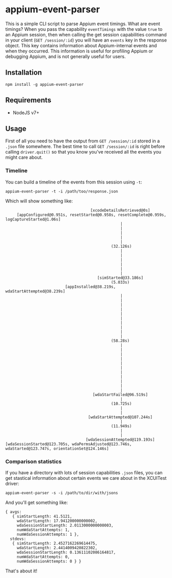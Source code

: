 appium-event-parser
===========

This is a simple CLI script to parse Appium event timings. What are event timings? When you pass the capability `eventTimings` with the value `true` to an Appium session, then when calling the get session capabilities command in your client (`GET /session/:id`) you will have an `events` key in the response object. This key contains information about Appium-internal events and when they occurred. This information is useful for profiling Appium or debugging Appium, and is not generally useful for users.

## Installation

```
npm install -g appium-event-parser
```

## Requirements

* NodeJS v7+

## Usage

First of all you need to have the output from `GET /session/:id` stored in a `.json` file somewhere. The best time to call `GET /session/:id` is right before calling `driver.quit()` so that you know you've received all the events you might care about.

### Timeline

You can build a timeline of the events from this session using `-t`:

```
appium-event-parser -t -i /path/too/response.json
```

Which will show something like:

```
                                     [xcodeDetailsRetrieved@0s]
     [appConfigured@0.951s, resetStarted@0.958s, resetComplete@0.959s, logCaptureStarted@1.06s]
                                                  |
                                                  |
                                                  |
                                                  |
                                                  |
                                              (32.126s)
                                                  |
                                                  |
                                                  |
                                                  |
                                                  |
                                                  |
                                        [simStarted@33.186s]
                                              (5.033s)
                          [appInstalled@38.219s, wdaStartAttempted@38.239s]
                                                  |
                                                  |
                                                  |
                                                  |
                                                  |
                                                  |
                                                  |
                                                  |
                                                  |
                                                  |
                                              (58.28s)
                                                  |
                                                  |
                                                  |
                                                  |
                                                  |
                                                  |
                                                  |
                                                  |
                                                  |
                                                  |
                                                  |
                                      [wdaStartFailed@96.519s]
                                                  |
                                              (10.725s)
                                                  |
                                                  |
                                    [wdaStartAttempted@107.244s]
                                                  |
                                              (11.949s)
                                                  |
                                                  |
                                   [wdaSessionAttempted@119.193s]
[wdaSessionStarted@123.705s, wdaPermsAdjusted@123.746s, wdaStarted@123.747s, orientationSet@124.146s]
```

### Comparison statistics

If you have a directory with lots of session capabilities `.json` files, you can get stastical information about certain events we care about in the XCUITest driver:

```
appium-event-parser -s -i /path/to/dir/with/jsons
```

And you'll get something like:

```
{ avgs:
   { simStartLength: 41.5121,
     wdaStartLength: 17.941200000000002,
     wdaSessionStartLength: 2.0113000000000003,
     numWdaStartAttempts: 1,
     numWdaSessionAttempts: 1 },
  stdevs:
   { simStartLength: 2.4527162269614475,
     wdaStartLength: 2.4414009420822302,
     wdaSessionStartLength: 0.13611102086164817,
     numWdaStartAttempts: 0,
     numWdaSessionAttempts: 0 } }
```

That's about it!
